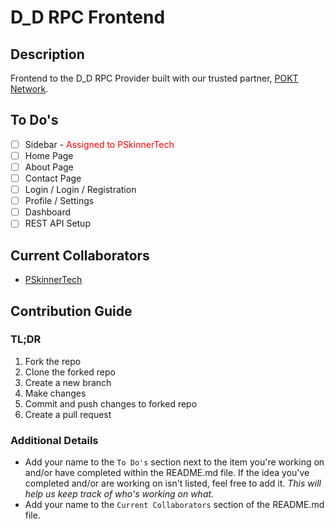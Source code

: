 # D_D RPC Frontend

## Description

Frontend to the D_D RPC Provider built with our trusted partner, [POKT Network](https://pokt.network/).

## To Do's

- [ ] Sidebar - <span style="color: red;">Assigned to PSkinnerTech</span>
- [ ] Home Page
- [ ] About Page
- [ ] Contact Page
- [ ] Login / Login / Registration
- [ ] Profile / Settings
- [ ] Dashboard
- [ ] REST API Setup

## Current Collaborators

- [PSkinnerTech](https://github.com/PSkinnerTech)

## Contribution Guide

### TL;DR

1. Fork the repo
2. Clone the forked repo
3. Create a new branch
4. Make changes
5. Commit and push changes to forked repo
6. Create a pull request

### Additional Details

- Add your name to the `To Do's` section next to the item you're working on and/or have completed within the README.md file. If the idea you've completed and/or are working on isn't listed, feel free to add it. _This will help us keep track of who's working on what._
- Add your name to the `Current Collaborators` section of the README.md file.

